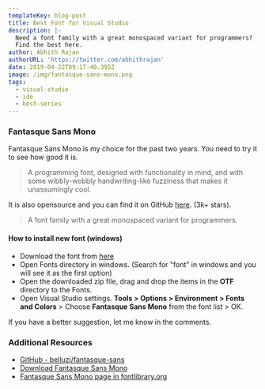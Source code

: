 ```yaml
---
templateKey: blog-post
title: Best Font for Visual Studio
description: |-
  Need a font family with a great monospaced variant for programmers?
  Find the best here.
author: Abhith Rajan
authorURL: 'https://twitter.com/abhithrajan'
date: 2019-04-22T09:17:40.395Z
image: /img/fantasque-sans-mono.png
tags:
  - visual-studio
  - ide
  - best-series
---
```

### Fantasque Sans Mono
Fantasque Sans Mono is my choice for the past two years. You need to try it to see how good it is. 

> A programming font, designed with functionality in mind, and with some wibbly-wobbly handwriting-like fuzziness that makes it unassumingly cool.

It is also opensource and you can find it on GitHub [here](https://github.com/belluzj/fantasque-sans).  (3k+ stars).

> A font family with a great monospaced variant for programmers.

#### How to install new font (windows)

 - Download the font from
   [here](https://github.com/belluzj/fantasque-sans/releases/latest)
 - Open Fonts directory in windows. (Search for "font" in windows and you will see it as the first option)
 - Open the downloaded zip file, drag and drop the items in the **OTF** directory to the Fonts.
 - Open Visual Studio settings. **Tools > Options > Environment > Fonts and Colors** > Choose **Fantasque Sans Mono** from the font
   list > OK.

If you have a better suggestion, let me know in the comments.

### Additional Resources
- [GitHub - belluzj/fantasque-sans](https://github.com/belluzj/fantasque-sans)
- [Download Fantasque Sans Mono](https://github.com/belluzj/fantasque-sans/releases/latest)
- [Fantasque Sans Mono page in fontlibrary.org ](https://fontlibrary.org/en/font/fantasque-sans-mono)
